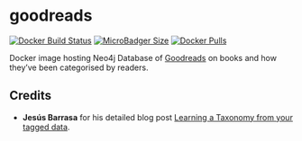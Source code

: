 # goodreads
[![Docker Build Status](https://img.shields.io/docker/build/syedhassaanahmed/neo4j-goodreads.svg?logo=docker)](https://hub.docker.com/r/syedhassaanahmed/neo4j-goodreads/builds/) [![MicroBadger Size](https://img.shields.io/microbadger/image-size/syedhassaanahmed/neo4j-goodreads.svg?logo=docker)](https://hub.docker.com/r/syedhassaanahmed/neo4j-goodreads/tags/) [![Docker Pulls](https://img.shields.io/docker/pulls/syedhassaanahmed/neo4j-goodreads.svg?logo=docker)](https://hub.docker.com/r/syedhassaanahmed/neo4j-goodreads/)

Docker image hosting Neo4j Database of [Goodreads](https://www.goodreads.com/) on books and how they’ve been categorised by readers.

## Credits
- **Jesús Barrasa** for his detailed blog post [Learning a Taxonomy from your tagged data](https://jbarrasa.com/2017/03/31/quickgraph5-learning-a-taxonomy-from-your-tagged-data/).